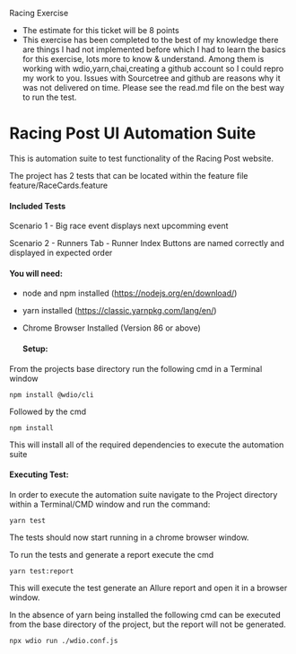 Racing Exercise
* The estimate for this ticket will be 8 points
* This exercise has been completed to the best of my knowledge there are things I had not implemented before which I had to learn the basics for this exercise, lots more to know & understand.
Among them is working with wdio,yarn,chai,creating a github account so I could repro my work to you.
Issues with Sourcetree and github are reasons why it was not delivered on time.
Please see the read.md file on the best way to run the test.

Racing Post UI Automation Suite
=====================================

This is automation suite to test functionality of the Racing Post website. 

The project has 2 tests that can be located within the feature file feature/RaceCards.feature

  #### Included Tests
Scenario 1 - Big race event displays next upcomming event

Scenario 2 - Runners Tab - Runner Index Buttons are named correctly and displayed in expected order

  #### You will need:

- node and npm installed (https://nodejs.org/en/download/)
- yarn installed (https://classic.yarnpkg.com/lang/en/)
- Chrome Browser Installed (Version 86 or above)


  #### Setup:
From the projects base directory run the following cmd in a Terminal window

    npm install @wdio/cli
    
Followed by the cmd

    npm install

This will install all of the required dependencies to execute the automation suite
  #### Executing Test:
In order to execute the automation suite navigate to the Project directory within a Terminal/CMD window and run the command: 

    yarn test

The tests should now start running in a chrome browser window.

To run the tests and generate a report execute the cmd

    yarn test:report

This will execute the test generate an Allure report and open it in a browser window.

In the absence of yarn being installed the following cmd can be executed from the base directory of the project, but the report will not be generated.

    npx wdio run ./wdio.conf.js
